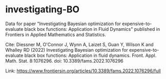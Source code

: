 # investigating-BO
Data for paper "Investigating Bayesian optimization for expensive-to-evaluate black box functions: Application in Fluid Dynamics" published in Frontiers in Applied Mathematics and Statistics.

Cite: Diessner M, O'Connor J, Wynn A, Laizet S, Guan Y, Wilson K and Whalley RD (2022) Investigating Bayesian optimization for expensive-to-evaluate black box functions: Application in fluid dynamics. Front. Appl. Math. Stat. 8:1076296. doi: 10.3389/fams.2022.1076296 

Link: https://www.frontiersin.org/articles/10.3389/fams.2022.1076296/full

